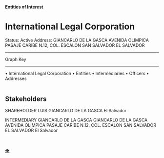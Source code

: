 #### [Entities of Interest](/list.html)
<link rel="stylesheet" type="text/css" href="../../assets/style.css">

<style>
body{background-image:url("http://eoi-graphs.s3-website-eu-west-1.amazonaws.com/International_Legal_Corporation.png");background-repeat: no-repeat;background-size: contain;}
.markdown>p>span{background-color: white;}
</style>

# International Legal Corporation
<span>Status: Active
Address: GIANCARLO DE LA GASCA AVENIDA OLIMPICA PASAJE CARIBE N.12, COL. ESCALON SAN SALVADOR EL SALVADOR
</span>

---



<div class="legend">
Graph Key
<hr>
<span class="focus">• International Legal Corporation</span>
<span class="entity">• Entities</span>
<span class="intermediary">• Intermediaries</span>
<span class="officer">• Officers</span>
<span class="address">• Addresses</span>
</div><br>


## Stakeholders
<span>SHAREHOLDER
LUIS GIANCARLO DE LA GASCA
El Salvador
</span>

<span>INTERMEDIARY
GIANCARLO DE LA GASCA
GIANCARLO DE LA GASCA AVENIDA OLIMPICA PASAJE CARIBE N.12, COL. ESCALON SAN SALVADOR EL SALVADOR
El Salvador
</span>


<br><br><a class="contribute_button" href="Readme.md">👁</a>